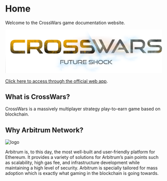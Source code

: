 # Home

Welcome to the CrossWars game documentation website.

<img src="img/cwlogo.png" alt="logo" width="500"/>

[Click here to access through the official web app](https://crosswars.io/#/). 

## What is CrossWars?
CrossWars is a massively multiplayer strategy play-to-earn game based on blockchain.

## Why Arbitrum Network?
<img src="https://arbitrum.io/wp-content/uploads/2021/01/cropped-Arbitrum_Horizontal-Logo-Full-color-White-background-scaled-1.jpg" alt="logo" width="500"/>

Arbitrum is, to this day, the most well-built and user-friendly platform for Ethereum. It provides a variety of solutions for Arbitrum’s pain points such as scalability, high gas fee, and infrastructure development while maintaining a high level of security. Arbitrum is specially tailored for mass adoption which is exactly what gaming in the blockchain is going towards. 
